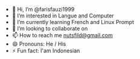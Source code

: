 - 👋 Hi, I’m @farisfauzi1999
- 👀 I’m interested in Langue and Computer
- 🌱 I’m currently learning French and Linux Prompt
- 💞️ I’m looking to collaborate on 
- 📫 How to reach me nutsfild@gmail.com
- 😄 Pronouns: He / His
- ⚡ Fun fact: I'am Indonesian

<!---
farisfauzi1999/farisfauzi1999 is a ✨ special ✨ repository because its `README.md` (this file) appears on your GitHub profile.
You can click the Preview link to take a look at your changes.
--->

